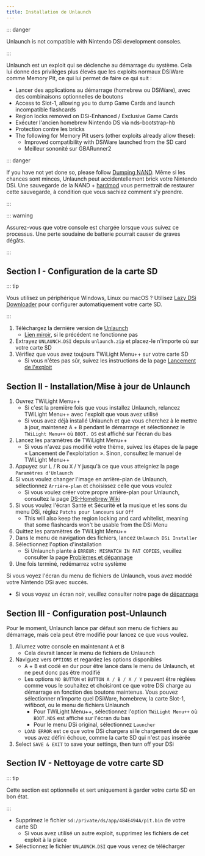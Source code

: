 ```yaml
---
title: Installation de Unlaunch
---
```


::: danger

Unlaunch is not compatible with Nintendo DSi development consoles.

:::

Unlaunch est un exploit qui se déclenche au démarrage du système. Cela lui donne des privilèges plus élevés que les exploits normaux DSiWare comme Memory Pit, ce qui lui permet de faire ce qui suit :

- Lancer des applications au démarrage (homebrew ou DSiWare), avec des combinaisons optionnelles de boutons
- Access to Slot-1, allowing you to dump Game Cards and launch incompatible flashcards
- Region locks removed on DSi-Enhanced / Exclusive Game Cards
- Exécuter l'ancien homebrew Nintendo DS via nds-bootstrap-hb
- Protection contre les bricks
- The following for Memory Pit users (other exploits already allow these):
     - Improved compatibility with DSiWare launched from the SD card
     - Meilleur sononité sur GBARunner2

::: danger

If you have not yet done so, please follow [Dumping NAND](dumping-nand). Même si les chances sont minces, Unlaunch peut accidentellement brick votre Nintendo DSi. Une sauvegarde de la NAND + [hardmod](https://wiki.ds-homebrew.com/ds-index/hardmod) vous permettrait de restaurer cette sauvegarde, à condition que vous sachiez comment s'y prendre.

:::

::: warning

Assurez-vous que votre console est chargée lorsque vous suivez ce processus. Une perte soudaine de batterie pourrait causer de graves dégâts.

:::

## Section I - Configuration de la carte SD

::: tip

Vous utilisez un périphérique Windows, Linux ou macOS ? Utilisez [Lazy DSi Downloader](lazy-dsi-downloader) pour configurer automatiquement votre carte SD.

:::

1. Téléchargez la dernière version de [Unlaunch](https://problemkaputt.de/unlaunch.zip)
   - [Lien miroir](https://web.archive.org/web/20201112031436/https://problemkaputt.de/unlaunch.zip), si le précédent ne fonctionne pas
1. Extrayez `UNLAUNCH.DSI` depuis `unlaunch.zip` et placez-le n'importe où sur votre carte SD
1. Vérifiez que vous avez toujours TWiLight Menu++ sur votre carte SD
   - Si vous n'êtes pas sûr, suivez les instructions de la page [Lancement de l'exploit](launching-the-exploit#twilight-menu)

## Section II - Installation/Mise à jour de Unlaunch

1. Ouvrez TWiLight Menu++
   - Si c'est la première fois que vous installez Unlaunch, relancez TWiLight Menu++ avec l'exploit que vous avez utilisé
   - Si vous avez déjà installé Unlaunch et que vous cherchez à le mettre à jour, maintenez <kbd class="face">A</kbd> + <kbd class="face">B</kbd> pendant le démarrage et sélectionnez le `TWiLight Menu++` où `BOOT. DS` est affiché sur l'écran du bas
1. Lancez les paramètres de TWiLight Menu++
   - Si vous n'avez pas modifié votre thème, suivez les étapes de la page « Lancement de l'exploitation ». Sinon, consultez le manuel de TWiLight Menu++
1. Appuyez sur <kbd class="l">L</kbd> / <kbd class="r">R</kbd> ou <kbd class="face">X</kbd> / <kbd class="face">Y</kbd> jusqu'à ce que vous atteigniez la page `Paramètres d'Unlaunch`
1. Si vous voulez changer l'image en arrière-plan de Unlaunch, sélectionnez `Arrière-plan` et choisissez celle que vous voulez
   - Si vous voulez créer votre propre arrière-plan pour Unlaunch, consultez la page [DS-Homebrew Wiki](https://wiki.ds-homebrew.com/twilightmenu/custom-unlaunch-backgrounds)
1. Si vous voulez l'écran Santé et Sécurité et la musique et les sons du menu DSi, réglez `Patchs pour lanceurs` sur `Off`
   - This will also keep the region locking and card whitelist, meaning that some flashcards won't be usable from the DSi Menu
1. Quittez les paramètres de TWiLight Menu++
1. Dans le menu de navigation des fichiers, lancez `Unlaunch DSi Installer`
1. Sélectionnez l'option d'installation
   - Si Unlaunch plante à `ERREUR: MISMATCH IN FAT COPIES`, veuillez consulter la page [Problèmes et dépannage](troubleshooting)
1. Une fois terminé, redémarrez votre système

Si vous voyez l'écran du menu de fichiers de Unlaunch, vous avez moddé votre Nintendo DSi avec succès.
- Si vous voyez un écran noir, veuillez consulter notre page de [dépannage](troubleshooting)

## Section III - Configuration post-Unlaunch

Pour le moment, Unlaunch lance par défaut son menu de fichiers au démarrage, mais cela peut être modifié pour lancez ce que vous voulez.

1. Allumez votre console en maintenant <kbd class="face">A</kbd> et <kbd class="face">B</kbd>
   - Cela devrait lancer le menu de fichiers de Unlaunch
1. Naviguez vers `OPTIONS` et regardez les options disponibles
   - <kbd class="face">A</kbd> + <kbd class="face">B</kbd> est codé en dur pour être lancé dans le menu de Unlaunch, et ne peut donc pas être modifié
   - Les options `NO BUTTON` et `BUTTON A / B / X / Y` peuvent être réglées comme vous le souhaitez et choisiront ce que votre DSi charge au démarrage en fonction des boutons maintenus. Vous pouvez sélectionner n'importe quel DSiWare, homebrew, la carte Slot-1, wifiboot, ou le menu de fichiers Unlaunch
      - Pour TWiLight Menu++, sélectionnez l'option `TWiLight Menu++` où `BOOT.NDS` est affiché sur l'écran du bas
      - Pour le menu DSi original, sélectionnez `Launcher`
   - `LOAD ERROR` est ce que votre DSi chargera si le chargement de ce que vous avez défini échoue, comme la carte SD qui n'est pas insérée
1. Select `SAVE & EXIT` to save your settings, then turn off your DSi

## Section IV - Nettoyage de votre carte SD

::: tip

Cette section est optionnelle et sert uniquement à garder votre carte SD en bon état.

:::

- Supprimez le fichier `sd:/private/ds/app/484E494A/pit.bin` de votre carte SD
   - Si vous avez utilisé un autre exploit, supprimez les fichiers de cet exploit à la place
- Sélectionnez le fichier `UNLAUNCH.DSI` que vous venez de télécharger
